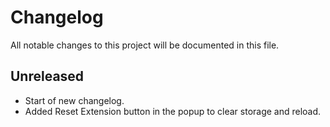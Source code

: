 # Changelog

All notable changes to this project will be documented in this file.

## Unreleased
- Start of new changelog.
- Added Reset Extension button in the popup to clear storage and reload.
